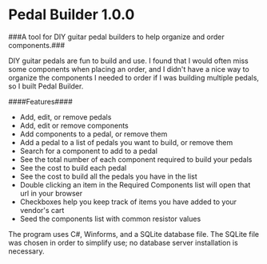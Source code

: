 ﻿Pedal Builder 1.0.0
=========

###A tool for DIY guitar pedal builders to help organize and order components.###

DIY guitar pedals are fun to build and use.  I found that I would often miss some components when placing an order, and I didn't have a nice way to organize the components I needed to order if I was building multiple pedals, so I built Pedal Builder.

####Features####

* Add, edit, or remove pedals
* Add, edit or remove components
* Add components to a pedal, or remove them
* Add a pedal to a list of pedals you want to build, or remove them
* Search for a component to add to a pedal
* See the total number of each component required to build your pedals
* See the cost to build each pedal
* See the cost to build all the pedals you have in the list
* Double clicking an item in the Required Components list will open that url in your browser
* Checkboxes help you keep track of items you have added to your vendor's cart
* Seed the components list with common resistor values

The program uses C#, Winforms, and a SQLite database file.  The SQLite file was chosen in order to simplify use; no database server installation is necessary.